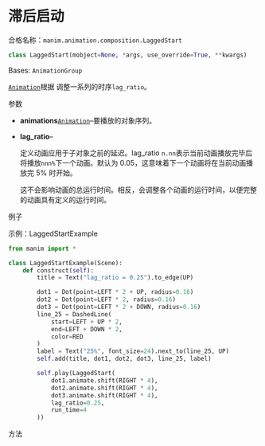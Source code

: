 # 滞后启动

合格名称：`manim.animation.composition.LaggedStart`

```py
class LaggedStart(mobject=None, *args, use_override=True, **kwargs)
```
Bases: `AnimationGroup`

[`Animation`]()根据 调整一系列的时序`lag_ratio`。

参数

- **animations**[`Animation`]()–要播放的对象序列。
- **lag_ratio**–

  定义动画应用于子对象之前的延迟。lag_ratio `n.nn`表示当前动画播放完毕后将播放`nnn%`下一个动画。默认为 0.05，这意味着下一个动画将在当前动画播放完 5% 时开始。

  这不会影响动画的总运行时间。相反，会调整各个动画的运行时间，以便完整的动画具有定义的运行时间。


例子

示例：LaggedStartExample 

```py
from manim import *

class LaggedStartExample(Scene):
    def construct(self):
        title = Text("lag_ratio = 0.25").to_edge(UP)

        dot1 = Dot(point=LEFT * 2 + UP, radius=0.16)
        dot2 = Dot(point=LEFT * 2, radius=0.16)
        dot3 = Dot(point=LEFT * 2 + DOWN, radius=0.16)
        line_25 = DashedLine(
            start=LEFT + UP * 2,
            end=LEFT + DOWN * 2,
            color=RED
        )
        label = Text("25%", font_size=24).next_to(line_25, UP)
        self.add(title, dot1, dot2, dot3, line_25, label)

        self.play(LaggedStart(
            dot1.animate.shift(RIGHT * 4),
            dot2.animate.shift(RIGHT * 4),
            dot3.animate.shift(RIGHT * 4),
            lag_ratio=0.25,
            run_time=4
        ))
```

方法
